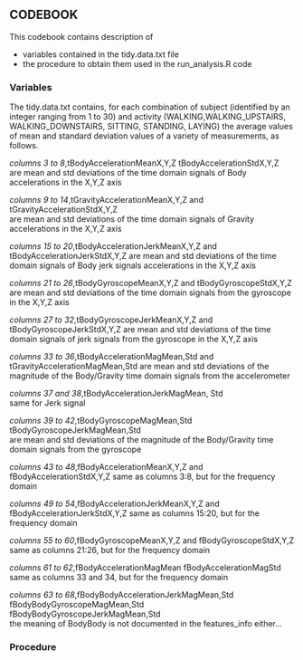 ## CODEBOOK

This codebook contains description of
* variables contained in the tidy.data.txt file
* the procedure to obtain them used in the run_analysis.R code


### Variables

The tidy.data.txt contains, for each combination of subject (identified by an integer ranging from 1 to 30) and activity (WALKING,WALKING_UPSTAIRS, WALKING_DOWNSTAIRS, SITTING, STANDING, LAYING) the average values of mean and standard deviation values of a variety of measurements, as follows.

_columns 3 to 8_,tBodyAccelerationMeanX,Y,Z	tBodyAccelerationStdX,Y,Z	
are mean and std deviations of the time domain signals of Body accelerations in the X,Y,Z axis

_columns 9 to 14_,tGravityAccelerationMeanX,Y,Z and tGravityAccelerationStdX,Y,Z	
are mean and std deviations of the time domain signals of Gravity accelerations in the X,Y,Z axis

_columns 15 to 20_,tBodyAccelerationJerkMeanX,Y,Z and tBodyAccelerationJerkStdX,Y,Z	
are mean and std deviations of the time domain signals of Body jerk signals accelerations in the X,Y,Z axis

_columns 21 to 26_,tBodyGyroscopeMeanX,Y,Z and tBodyGyroscopeStdX,Y,Z	
are mean and std deviations of the time domain signals from the gyroscope in the X,Y,Z axis

_columns 27 to 32_,tBodyGyroscopeJerkMeanX,Y,Z and tBodyGyroscopeJerkStdX,Y,Z 
are mean and std deviations of the time domain signals of jerk signals from the gyroscope in the X,Y,Z axis

_columns 33 to 36_,tBodyAccelerationMagMean,Std and tGravityAccelerationMagMean,Std	
are mean and std deviations of the magnitude of the Body/Gravity time domain signals from the accelerometer

_columns 37 and 38_,tBodyAccelerationJerkMagMean, Std	
same for Jerk signal

_columns 39 to 42_,tBodyGyroscopeMagMean,Std tBodyGyroscopeJerkMagMean,Std	
are mean and std deviations of the magnitude of the Body/Gravity time domain signals from the gyroscope

_columns 43 to 48_,fBodyAccelerationMeanX,Y,Z and fBodyAccelerationStdX,Y,Z
same as columns 3:8, but for the frequency domain

_columns 49 to 54_,fBodyAccelerationJerkMeanX,Y,Z and fBodyAccelerationJerkStdX,Y,Z
same as columns 15:20, but for the frequency domain

_columns 55 to 60_,fBodyGyroscopeMeanX,Y,Z and fBodyGyroscopeStdX,Y,Z
same as columns 21:26, but for the frequency domain

_columns 61 to 62_,fBodyAccelerationMagMean fBodyAccelerationMagStd
same as columns 33 and 34, but for the frequency domain

_columns 63 to 68_,fBodyBodyAccelerationJerkMagMean,Std	 fBodyBodyGyroscopeMagMean,Std	fBodyBodyGyroscopeJerkMagMean,Std	
the meaning of BodyBody is not documented in the features_info either...


### Procedure
